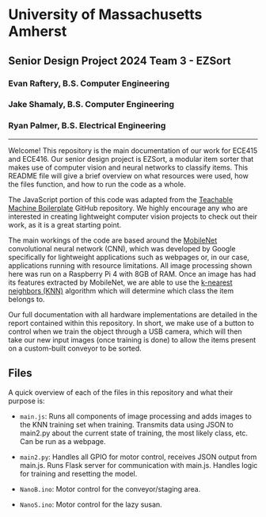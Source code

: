# University of Massachusetts Amherst
## Senior Design Project 2024 Team 3 - EZSort
### Evan Raftery, B.S. Computer Engineering
### Jake Shamaly, B.S. Computer Engineering
### Ryan Palmer, B.S. Electrical Engineering

---

Welcome! This repository is the main documentation of our work for ECE415 and ECE416. Our senior design project is EZSort, a modular item sorter that makes use of computer vision and neural networks to classify items. This README file will give a brief overview on what resources were used, how the files function, and how to run the code as a whole.

The JavaScript portion of this code was adapted from the [Teachable Machine Boilerplate](https://github.com/googlecreativelab/teachable-machine-boilerplate/tree/master/dist) GitHub repository. We highly encourage any who are interested in creating lightweight computer vision projects to check out their work, as it is a great starting point.

The main workings of the code are based around the [MobileNet](https://arxiv.org/abs/1704.04861) convolutional neural network (CNN), which was developed by Google specifically for lightweight applications such as webpages or, in our case, applications running with resource limitations. All image processing shown here was run on a Raspberry Pi 4 with 8GB of RAM. Once an image has had its features extracted by MobileNet, we are able to use the [k-nearest neighbors (KNN)](https://en.wikipedia.org/wiki/K-nearest_neighbors_algorithm) algorithm which will determine which class the item belongs to.

Our full documentation with all hardware implementations are detailed in the report contained within this repository. In short, we make use of a button to control when we train the object through a USB camera, which will then take our new input images (once training is done) to allow the items present on a custom-built conveyor to be sorted.

## Files
A quick overview of each of the files in this repository and what their purpose is:

- `main.js`: Runs all components of image processing and adds images to the KNN training set when training. Transmits data using JSON to main2.py about the current state of training, the most likely class, etc. Can be run as a webpage.

- `main2.py`: Handles all GPIO for motor control, receives JSON output from main.js. Runs Flask server for communication with main.js. Handles logic for training and resetting the model.

- `NanoB.ino`: Motor control for the conveyor/staging area.

- `NanoS.ino`: Motor control for the lazy susan.